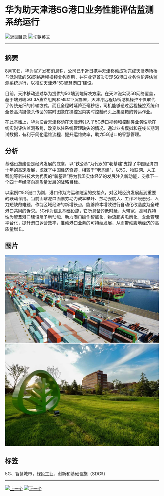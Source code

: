 # 华为助天津港5G港口业务性能评估监测系统运行

[![返回目录](http://img.shields.io/badge/点击-返回目录-875A7B.svg?style=flat&colorA=8F8F8F)](/)
[![切换英文](http://img.shields.io/badge/切换-英文-875A7B.svg?style=flat&colorA=8F8F8F)](https://doc.shanghaiopen.org.cn/case/9/en_3.html)

----------

## 摘要

8月10日，华为官方发布消息称，公司已于近日携手天津移动成功完成天津港场桥与低时延的5G网络远程操控业务商用，并在业界首次实现5G港口业务性能评估监测系统运行，以推动天津港“5G智慧港口”建设。

目前，天津移动通过华为提供的5G端到端解决方案，在天津港实现5G网络覆盖，基于端到端5G SA独立组网和MEC下沉部署，天津港远程场桥港机操控不仅取代了传统光纤的传输方式，而且全程时延降至毫秒级，司机能够通过远程操控系统和全景高清摄像头传回的实时图像在操控室内实时控制码头上集装箱的转运作业。

在此基础上，华为联合天津移动在天津港引入了5G港口视频和控制类业务性能在线实时评估监测系统，改变以往系统管理缺失的情况。通过业务模拟和在线长期测试数据，有利于简化运维流程、提升运维效率，助力5G港口的智慧管理。

## 分析

基础设施建设是经济发展的底座，以“铁公基”为代表的“老基建”支撑了中国经济四十年的高速发展，成就了中国经济奇迹，相较于“老基建”，以5G、物联网、人工智能等新兴技术为代表的“新基建”将为我国实体经济的发展注入新动能，支撑下一个四十年经济向高质量发展的战略目标。

以案例中5G港口为例，港口作为海运和陆运的交接点，对区域经济发展起到重要的联动作用。当前全球港口面临劳动力成本攀升、劳动强度大、工作环境恶劣、人力短缺的难题，作为区域经济的新增长点，能够降本增效进行自动化改造成为全球港口共同的诉求。5G作为信息基础设施，它所具备的低时延、大带宽、高可靠特性为智慧港口建设赋予新动能，助力港口操作智能化、物流服务电商化、企业管理平台化，提升港口运营效率，推动港口业务的可持续发展，从而带动腹地经济的高质量增长。


## 图片

![图片](9.3.1.jpg)
![图片](9.3.2.jpg)

## 标签

5G、智慧城市，绿色工业、创新和基础设施（SDG9）


----------

 [![上一个](http://img.shields.io/badge/查看-上一个-875A7B.svg?style=flat&colorA=8F8F8F)](https://doc.shanghaiopen.org.cn/case/9/2.html)
 [![下一个](http://img.shields.io/badge/查看-下一个-875A7B.svg?style=flat&colorA=8F8F8F)](https://doc.shanghaiopen.org.cn/case/10/1.html)
 
 
